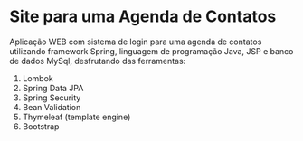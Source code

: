 # Site para uma Agenda de Contatos

Aplicação WEB com sistema de login para uma agenda de contatos utilizando framework Spring, linguagem de programação Java, JSP e banco de dados MySql, desfrutando das ferramentas:

  1. Lombok
  2. Spring Data JPA
  3. Spring Security
  4. Bean Validation
  5. Thymeleaf (template engine)
  6. Bootstrap
